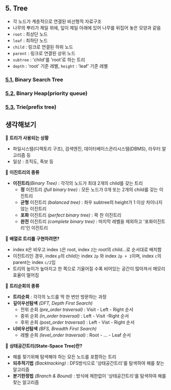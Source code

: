 ## 5. Tree
- 각 노드가 계층적으로 연결된 비선형적 자료구조
- 나무의 뿌리가 제일 위에, 잎이 제일 아래에 있어 나무를 뒤집어 놓은 모양과 같음
- `root` : 최상단 노드
- `leaf` : 최하단 노드
- `child` : 링크로 연결된 하위 노드
- `parent` : 링크로 연결된 상위 노드
- `subtree` : 'child'를 'root'로 하는 트리
- `depth` : 'root' 기준 레벨, `height` : 'leaf' 기준 레벨

### [5.1.](./1_binary_search_tree) **Binary Search Tree**

### [5.2.](./2_binary_heap) **Binary Heap(priority queue)**

### [5.3.](./3_trie) **Trie(prefix tree)**

## 생각해보기

:speech_balloon: **트리가 사용되는 상황**
- 파일시스템(디렉토리 구조), 검색엔진, 데이터베이스관리시스템(DBMS), 라우터 알고리즘 등
- 일상 : 조직도, 족보 등

:speech_balloon: **이진트리의 종류**
- **이진트리**_(Binary Tree)_ : 각각의 노드가 최대 2개의 child를 갖는 트리
    - **정** 이진트리 _(full binary tree)_ : 모든 노드가 0개 또는 2개의 child를 갖는 이진트리
    - **균형** 이진트리 _(balanced tree)_ : 좌우 subtree의 height가 1 이상 차이나지 않는 이진트리
    - **포화** 이진트리 _(perfect binary tree)_ : 꽉 찬 이진트리
    - **완전** 이진트리 _(complete binary tree)_ : 마지막 레벨을 제외하고 '포화이진트리'인 이진트리

:speech_balloon: **배열로 트리를 구현하려면?**
- index `0`은 비우고 index `1`은 root, index `2`는 root의 child...로 순서대로 배치함
- 이진트리인 경우, index `p`의 child는 index `2p` 와 index `2p + 1`이며, index `c`의 parent는 index `c/2`임
- 트리의 높이가 높아지고 한 쪽으로 기울어질 수록 비어있는 공간이 많아져서 메모리 효율이 떨어짐

:speech_balloon: **트리순회의 종류**
- **트리순회** : 각각의 노드를 딱 한 번만 방문하는 과정
- **깊이우선탐색** _(DFT, Depth First Search)_
    - 전위 순회 _(pre_order traversal)_ : Visit - Left - Right 순서
    - 중위 순회 _(in_order traversal)_ : Left - Visit -Right 순서
    - 후위 순회 _(post_order traversal)_ : Left - Vist - Right 순서
- **너비우선탐색** _(BFS, Breadth First Search)_
    - 레벨 순회 _(level_order traversal)_ : Root - ... - Leaf 순서
    
:speech_balloon: **상태공간트리(State-Space Tree)란?**
- 해를 찾기위해 탐색해야 하는 모든 노드를 포함하는 트리
- **되추적기법** _(Backtracking)_ : DFS방식으로 '상태공간트리'를 탐색하여 해를 찾는 알고리즘
- **분기한정법** _(Branch & Bound)_ : 방식에 제한없이 '상태공간트리'를 탐색하여 해를 찾는 알고리즘
